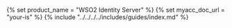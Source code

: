 {% set product_name = "WSO2 Identity Server" %}
{% set myacc_doc_url = "your-is" %}
{% include "../../../../includes/guides/index.md" %}